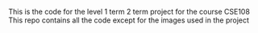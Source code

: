 This is the code for the level 1 term 2 term project for the course CSE108
This repo contains all the code except for the images used in the project
